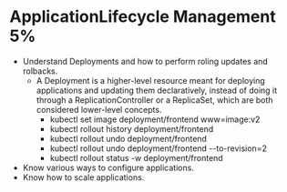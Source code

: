 # ApplicationLifecycle Management  5%

  * Understand Deployments and how to perform roling updates and rolbacks.
    * A Deployment is a higher-level resource meant for deploying applications and updating them declaratively, instead of doing it through a ReplicationController or a ReplicaSet, which are both considered lower-level concepts.
      * kubectl set image deployment/frontend www=image:v2            
      * kubectl rollout history deployment/frontend
      * kubectl rollout undo deployment/frontend
      * kubectl rollout undo deployment/frontend --to-revision=2         
      * kubectl rollout status -w deployment/frontend                   
  * Know various ways to configure  applications.
  * Know how to scale applications.